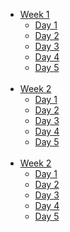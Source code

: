 * [Week 1](https://github.com/greenfox-academy/DeveloperADJ/tree/master/week-01)
   * [Day 1](#) </br>
   * [Day 2](https://github.com/greenfox-academy/DeveloperADJ/tree/master/week-01/day-2/Website)</br>
   * [Day 3](https://github.com/greenfox-academy/DeveloperADJ/tree/master/week-01/day-3)</br>
   * [Day 4](#) </br>
   * [Day 5](#) </br>
   </br>
* [Week 2](#)
   * [Day 1](#) </br>
   * [Day 2](#)</br>
   * [Day 3](#)</br>
   * [Day 4](#) </br>
   * [Day 5](#) </br>
   </br>
 * [Week 2](#)
   * [Day 1](#) </br>
   * [Day 2](#)</br>
   * [Day 3](#)</br>
   * [Day 4](#) </br>
   * [Day 5](#) </br>
